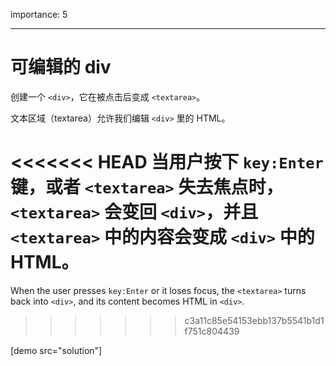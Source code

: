 importance: 5

---

# 可编辑的 div

创建一个 `<div>`，它在被点击后变成 `<textarea>`。

文本区域（textarea）允许我们编辑 `<div>` 里的 HTML。

<<<<<<< HEAD
当用户按下 `key:Enter` 键，或者 `<textarea>` 失去焦点时，`<textarea>` 会变回 `<div>`，并且 `<textarea>` 中的内容会变成 `<div>` 中的 HTML。
=======
When the user presses `key:Enter` or it loses focus, the `<textarea>` turns back into `<div>`, and its content becomes HTML in `<div>`.
>>>>>>> c3a11c85e54153ebb137b5541b1d1f751c804439

[demo src="solution"]
